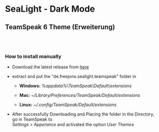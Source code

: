 # SeaLight - Dark Mode
## **TeamSpeak 6 Theme (Erweiterung)**


<br> <br>  
<h3>How to install manually</h3>

- Download the latest release from <a href="https://github.com/Freejons63/SeaLight/archive/refs/heads/main.zip">here </a> 
- extract and put the "de.freejons.sealight.teamspeak" folder in

  - <b>Windows:</b> <i> %appdata%\TeamSpeak\Default\extensions </i>

  - <b>Mac:</b> <i> ~/Library/Preferences/TeamSpeak/Default/extensions </i>

  - <b>Linux:</b> <i> ~/.config/TeamSpeak/Default/extensions </i>


- After successfully Downloading and Placing the folder in the Directory, go in TeamSpeak to <br> <i>Settings > Apperance</i>  and activated the option <i>User Themes</i>
